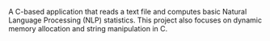 A C-based application that reads a text file and computes basic Natural Language Processing (NLP) statistics.
This project also focuses on dynamic memory allocation and string manipulation in C.
